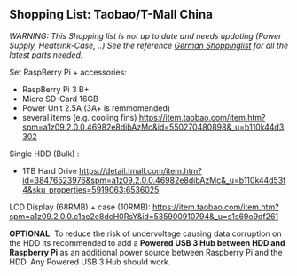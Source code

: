 ## Shopping List: Taobao/T-Mall China

*WARNING: This Shopping list is not up to date and needs updating (Power Supply, Heatsink-Case, ..)
See the reference [German Shoppinglist](shoppinglist_de.md) for all the latest parts needed.*

Set RaspBerry Pi + accessories:
* RaspBerry Pi 3 B+
* Micro SD-Card 16GB
* Power Unit 2.5A  (3A+ is remmomended)
* several items (e.g. cooling fins)
https://item.taobao.com/item.htm?spm=a1z09.2.0.0.46982e8dibAzMc&id=550270480898&_u=b110k44d3302

Single HDD (Bulk) :
* 1TB Hard Drive
https://detail.tmall.com/item.htm?id=38476523976&spm=a1z09.2.0.0.46982e8dibAzMc&_u=b110k44d53f4&sku_properties=5919063:6536025

LCD Display (68RMB) + case (10RMB):
https://item.taobao.com/item.htm?spm=a1z09.2.0.0.c1ae2e8dcH0RsY&id=535900910794&_u=s1s69o9df261

**OPTIONAL**: To reduce the risk of undervoltage causing data corruption on the HDD its recommended to add a **Powered USB 3 Hub between HDD and Raspberry Pi** as an additional power source between Raspberry Pi and the HDD. Any Powered USB 3 Hub should work.